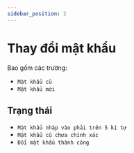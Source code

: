 ```yaml
---
sidebar_position: 2
---
```


# Thay đổi mật khẩu

Bao gồm các trường:

- `Mật khẩu cũ`
- `Mật khẩu mới`

## Trạng thái

- `Mật khẩu nhập vào phải trên 5 kí tự`
- `Mật khẩu cũ chưa chính xác`
- `Đổi mật khẩu thành công`
